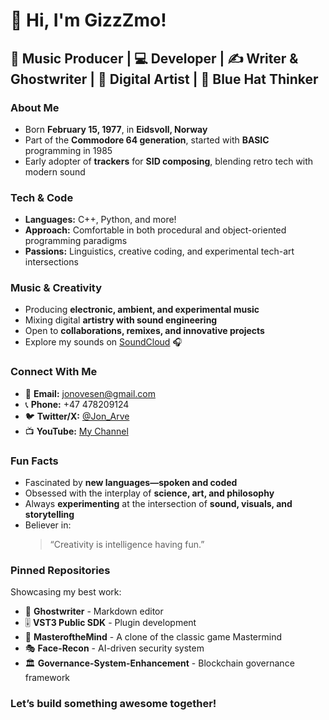 # 👋 Hi, I'm GizzZmo! 

## 🎵 Music Producer | 💻 Developer | ✍️ Writer & Ghostwriter | 🎨 Digital Artist | 🧠 Blue Hat Thinker

### **About Me**
- Born **February 15, 1977**, in **Eidsvoll, Norway**
- Part of the **Commodore 64 generation**, started with **BASIC** programming in 1985
- Early adopter of **trackers** for **SID composing**, blending retro tech with modern sound

### **Tech & Code**
- **Languages:** C++, Python, and more!
- **Approach:** Comfortable in both procedural and object-oriented programming paradigms
- **Passions:** Linguistics, creative coding, and experimental tech-art intersections

### **Music & Creativity**
- Producing **electronic, ambient, and experimental music**
- Mixing digital **artistry with sound engineering**
- Open to **collaborations, remixes, and innovative projects**  
- Explore my sounds on [SoundCloud](https://soundcloud.com/jon-wing-chung-lee) 🎧

### **Connect With Me**
- 📧 **Email:** jonovesen@gmail.com
- 📞 **Phone:** +47 478209124
- 🐦 **Twitter/X:** [@Jon_Arve](https://twitter.com/Jon_Arve)
- 📺 **YouTube:** [My Channel](https://www.youtube.com/channel/UCLpYpA620ufQtnS8RQyu_JA)

### **Fun Facts**
- Fascinated by **new languages—spoken and coded**
- Obsessed with the interplay of **science, art, and philosophy**
- Always **experimenting** at the intersection of **sound, visuals, and storytelling**
- Believer in:  
  > “Creativity is intelligence having fun.”  

### **Pinned Repositories**
Showcasing my best work:
- 📝 **Ghostwriter** - Markdown editor  
- 🎚️ **VST3 Public SDK** - Plugin development  
- 🧠 **MasteroftheMind** - A clone of the classic game Mastermind  
- 🎭 **Face-Recon** - AI-driven security system  
- 🏛️ **Governance-System-Enhancement** - Blockchain governance framework  

### **Let’s build something awesome together!**

